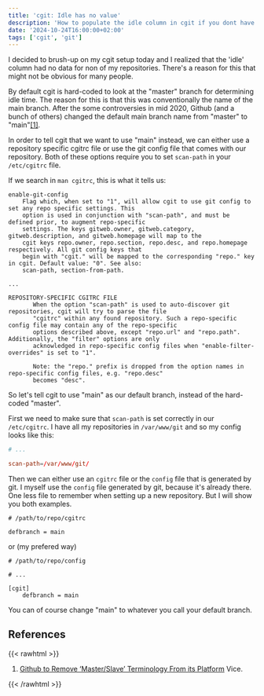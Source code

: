 ```yaml
---
title: 'cgit: Idle has no value'
description: 'How to populate the idle column in cgit if you dont have a default setup'
date: '2024-10-24T16:00:00+02:00'
tags: ['cgit', 'git']
---
```


I decided to brush-up on my cgit setup today and I realized that the 'idle' column had no data for non of my repositories. There's a reason for this that might not be obvious for many people.

<!--more-->

By default cgit is hard-coded to look at the "master" branch for determining idle time. The reason for this is that this was conventionally the name of the main branch. After the some controversies in mid 2020, Github (and a bunch of others) changed the default main branch name from "master" to "main"[[1]](#reference-1).

In order to tell cgit that we want to use "main" instead, we can either use a repository specific cgitrc file or use the git config file that comes with our repository. Both of these options require you to set `scan-path` in your `/etc/cgitrc` file.

If we search in `man cgitrc`, this is what it tells us:

```
enable-git-config
    Flag which, when set to "1", will allow cgit to use git config to set any repo specific settings. This
    option is used in conjunction with "scan-path", and must be defined prior, to augment repo-specific
    settings. The keys gitweb.owner, gitweb.category, gitweb.description, and gitweb.homepage will map to the
    cgit keys repo.owner, repo.section, repo.desc, and repo.homepage respectively. All git config keys that
    begin with "cgit." will be mapped to the corresponding "repo." key in cgit. Default value: "0". See also:
    scan-path, section-from-path.

...

REPOSITORY-SPECIFIC CGITRC FILE
       When the option "scan-path" is used to auto-discover git repositories, cgit will try to parse the file
       "cgitrc" within any found repository. Such a repo-specific config file may contain any of the repo-specific
       options described above, except "repo.url" and "repo.path". Additionally, the "filter" options are only
       acknowledged in repo-specific config files when "enable-filter-overrides" is set to "1".

       Note: the "repo." prefix is dropped from the option names in repo-specific config files, e.g. "repo.desc"
       becomes "desc".
```

So let's tell cgit to use "main" as our default branch, instead of the hard-coded "master".

First we need to make sure that `scan-path` is set correctly in our `/etc/cgitrc`. I have all my repositories in `/var/www/git` and so my config looks like this:

```conf
# ...

scan-path=/var/www/git/
```

Then we can either use an `cgitrc` file or the `config` file that is generated by git. I myself use the `config` file generated by git, because it's already there. One less file to remember when setting up a new repository. But I will show you both examples.


```plaintext
# /path/to/repo/cgitrc

defbranch = main
```

or (my prefered way)

```plaintext
# /path/to/repo/config

# ...

[cgit]
    defbranch = main
```

You can of course change "main" to whatever you call your default branch.

## References

{{< rawhtml >}}
<ol>
    <li>
        <a href="https://www.vice.com/en/article/github-to-remove-masterslave-terminology-from-its-platform/" id="reference-1">Github to Remove ‘Master/Slave’ Terminology From its Platform</a> Vice.
    </li>
</ol>
{{< /rawhtml >}}
